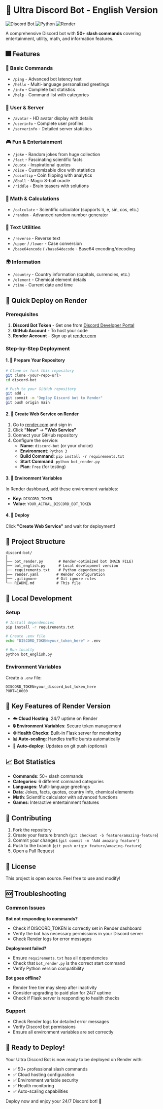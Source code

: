 # 🤖 Ultra Discord Bot - English Version

![Discord Bot](https://img.shields.io/badge/Discord-Bot-7289DA?style=for-the-badge&logo=discord)
![Python](https://img.shields.io/badge/Python-3.11+-3776AB?style=for-the-badge&logo=python)
![Render](https://img.shields.io/badge/Render-Deploy-46E3B7?style=for-the-badge&logo=render)

A comprehensive Discord bot with **50+ slash commands** covering entertainment, utility, math, and information features.

## 🎆 Features

### 🔧 Basic Commands
- `/ping` - Advanced bot latency test
- `/hello` - Multi-language personalized greetings
- `/info` - Complete bot statistics
- `/help` - Command list with categories

### 👤 User & Server
- `/avatar` - HD avatar display with details
- `/userinfo` - Complete user profiles
- `/serverinfo` - Detailed server statistics

### 🎮 Fun & Entertainment
- `/joke` - Random jokes from huge collection
- `/fact` - Fascinating scientific facts
- `/quote` - Inspirational quotes
- `/dice` - Customizable dice with statistics
- `/coinflip` - Coin flipping with analytics
- `/8ball` - Magic 8-ball oracle
- `/riddle` - Brain teasers with solutions

### 🧮 Math & Calculations
- `/calculate` - Scientific calculator (supports π, e, sin, cos, etc.)
- `/random` - Advanced random number generator

### 📝 Text Utilities
- `/reverse` - Reverse text
- `/upper` / `/lower` - Case conversion
- `/base64encode` / `/base64decode` - Base64 encoding/decoding

### 🌍 Information
- `/country` - Country information (capitals, currencies, etc.)
- `/element` - Chemical element details
- `/time` - Current date and time

## 🚀 Quick Deploy on Render

### Prerequisites
1. **Discord Bot Token** - Get one from [Discord Developer Portal](https://discord.com/developers/applications)
2. **GitHub Account** - To host your code
3. **Render Account** - Sign up at [render.com](https://render.com)

### Step-by-Step Deployment

#### 1. 📁 Prepare Your Repository
```bash
# Clone or fork this repository
git clone <your-repo-url>
cd discord-bot

# Push to your GitHub repository
git add .
git commit -m "Deploy Discord bot to Render"
git push origin main
```

#### 2. 🔧 Create Web Service on Render
1. Go to [render.com](https://render.com) and sign in
2. Click **"New"** → **"Web Service"**
3. Connect your GitHub repository
4. Configure the service:
   - **Name**: `discord-bot` (or your choice)
   - **Environment**: `Python 3`
   - **Build Command**: `pip install -r requirements.txt`
   - **Start Command**: `python bot_render.py`
   - **Plan**: `Free` (for testing)

#### 3. 🔐 Environment Variables
In Render dashboard, add these environment variables:
- **Key**: `DISCORD_TOKEN`
- **Value**: `YOUR_ACTUAL_DISCORD_BOT_TOKEN`

#### 4. 🚀 Deploy
Click **"Create Web Service"** and wait for deployment!

## 📂 Project Structure

```
discord-bot/
│
├── bot_render.py       # Render-optimized bot (MAIN FILE)
├── bot_english.py      # Local development version
├── requirements.txt    # Python dependencies
├── render.yaml        # Render configuration
├── .gitignore         # Git ignore rules
└── README.md          # This file
```

## 🔧 Local Development

### Setup
```bash
# Install dependencies
pip install -r requirements.txt

# Create .env file
echo "DISCORD_TOKEN=your_token_here" > .env

# Run locally
python bot_english.py
```

### Environment Variables
Create a `.env` file:
```env
DISCORD_TOKEN=your_discord_bot_token_here
PORT=10000
```

## 🌟 Key Features of Render Version

- **☁️ Cloud Hosting**: 24/7 uptime on Render
- **🔒 Environment Variables**: Secure token management
- **🌐 Health Checks**: Built-in Flask server for monitoring
- **📊 Auto-scaling**: Handles traffic bursts automatically
- **🔄 Auto-deploy**: Updates on git push (optional)

## 📈 Bot Statistics

- **Commands**: 50+ slash commands
- **Categories**: 6 different command categories
- **Languages**: Multi-language greetings
- **Data**: Jokes, facts, quotes, country info, chemical elements
- **Math**: Scientific calculator with advanced functions
- **Games**: Interactive entertainment features

## 🤝 Contributing

1. Fork the repository
2. Create your feature branch (`git checkout -b feature/amazing-feature`)
3. Commit your changes (`git commit -m 'Add amazing feature'`)
4. Push to the branch (`git push origin feature/amazing-feature`)
5. Open a Pull Request

## 📜 License

This project is open source. Feel free to use and modify!

## 🆘 Troubleshooting

### Common Issues

**Bot not responding to commands?**
- Check if DISCORD_TOKEN is correctly set in Render dashboard
- Verify the bot has necessary permissions in your Discord server
- Check Render logs for error messages

**Deployment failed?**
- Ensure `requirements.txt` has all dependencies
- Check that `bot_render.py` is the correct start command
- Verify Python version compatibility

**Bot goes offline?**
- Render free tier may sleep after inactivity
- Consider upgrading to paid plan for 24/7 uptime
- Check if Flask server is responding to health checks

### Support

- Check Render logs for detailed error messages
- Verify Discord bot permissions
- Ensure all environment variables are set correctly

## 🎉 Ready to Deploy!

Your Ultra Discord Bot is now ready to be deployed on Render with:
- ✅ 50+ professional slash commands
- ✅ Cloud hosting configuration
- ✅ Environment variable security
- ✅ Health monitoring
- ✅ Auto-scaling capabilities

Deploy now and enjoy your 24/7 Discord bot! 🚀
